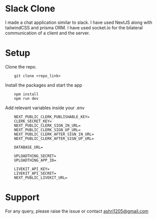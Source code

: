 
# Slack Clone
I made a chat application similar to slack. I have used NextJS along with tailwindCSS and prisma ORM. I have used socket.io for the bilateral communication of a client and the server. 

# Setup
Clone the repo.
```
    git clone <repo_link>
```

Install the packages and start the app
```
    npm install
    npm run dev
```

Add relevant variables inside your .env
```
    NEXT_PUBLIC_CLERK_PUBLISHABLE_KEY= 
    CLERK_SECRET_KEY= 
    NEXT_PUBLIC_CLERK_SIGN_IN_URL=
    NEXT_PUBLIC_CLERK_SIGN_UP_URL=
    NEXT_PUBLIC_CLERK_AFTER_SIGN_IN_URL=
    NEXT_PUBLIC_CLERK_AFTER_SIGN_UP_URL=

    DATABASE_URL=

    UPLOADTHING_SECRET=
    UPLOADTHING_APP_ID=

    LIVEKIT_API_KEY=
    LIVEKIT_API_SECRET=
    NEXT_PUBLIC_LIVEKIT_URL=
```

# Support
For any query, please raise the issue or contact ashri1205@gmail.com
